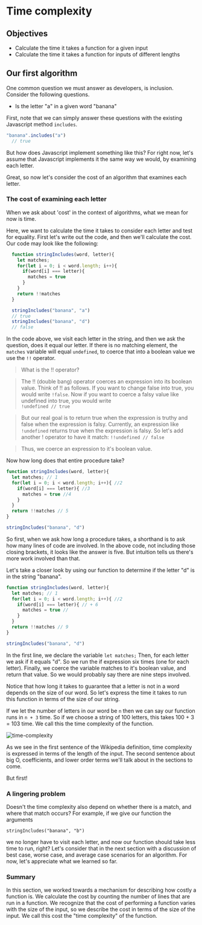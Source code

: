 # Time complexity

## Objectives
+ Calculate the  time it takes a function for a given input
+ Calculate the time it takes a function for inputs of different lengths

## Our first algorithm

One common question we must answer as developers, is inclusion.  Consider the following questions.

* Is the letter "a" in a given word "banana"

First, note that we can simply answer these questions with the existing Javascript method `includes`.

```javascript
"banana".includes("a")
  // true  
```

But how does Javascript implement something like this?  For right now, let's assume that Javascript implements it the same way we would, by examining each letter.  

Great, so now let's consider the cost of an algorithm that examines each letter.

### The cost of examining each letter

When we ask about 'cost' in the context of algorithms, what we mean for now is time.  

Here, we want to calculate the time it takes to consider each letter and test for equality.  First let's write out the code, and then we'll calculate the cost.  Our code may look like the following:

```javascript
  function stringIncludes(word, letter){
    let matches;
    for(let i = 0; i < word.length; i++){
      if(word[i] === letter){
        matches = true
      }
    }
    return !!matches
  }

  stringIncludes("banana", "a")
  // true
  stringIncludes("banana", "d")
  // false
```

In the code above, we visit each letter in the string, and then we ask the question, does it equal our letter.  If there is no matching element, the `matches` variable will equal `undefined`, to coerce that into a boolean value we use the `!!` operator.  

  > What is the !! operator?

> The !! (double bang) operator coerces an expression into its boolean value. Think of !! as follows.  If you want to change false into true, you would write `!false`.  Now if you want to coerce a falsy value like undefined into true, you would write  
`
!undefined
// true
`

> But our real goal is to return true when the expression is truthy and false when the expression is falsy.  Currently, an expression like `!undefined` returns true when the expression is falsy.  So let's add another ! operator to have it match:
`
!!undefined
// false
`

> Thus, we coerce an expression to it's boolean value.

Now how long does that entire procedure take?

```javascript
function stringIncludes(word, letter){
  let matches; // 1
  for(let i = 0; i < word.length; i++){ //2
    if(word[i] === letter){ //3
      matches = true //4
    }
  }
  return !!matches // 5
}

stringIncludes("banana", "d")
```

So first, when we ask how long a procedure takes, a shorthand is to ask how many lines of code are involved.  In the above code, not including those closing brackets, it looks like the answer is five.  But intuition tells us there's more work involved than that.

Let's take a closer look by using our function to determine if the letter "d" is in the string "banana".  

```javascript
function stringIncludes(word, letter){
  let matches; // 1
  for(let i = 0; i < word.length; i++){ //2
    if(word[i] === letter){ // + 6
      matches = true //
    }
  }
  return !!matches // 9
}

stringIncludes("banana", "d")
```

In the first line, we declare the variable `let matches;` Then, for each letter we ask if it equals "d".  So we run the if expression six times (one for each letter).  Finally, we coerce the variable matches to it's boolean value, and return that value.  So we would probably say there are nine steps involved.

Notice that how long it takes to guarantee that a letter is not in a word depends on the size of our word.  So let's express the time it takes to run this function in terms of the size of our string.  

If we let the number of letters in our word be `n` then we can say our function runs in `n + 3` time.  So if we choose a string of 100 letters, this takes 100 + 3 = 103 time.  We call this the time complexity of the function.

![time-complexity](https://s3-us-west-2.amazonaws.com/curriculum-content/web-development/algorithms/time-complexity.png)

As we see in the first sentence of the Wikipedia definition, time complexity is expressed in terms of the length of the input.  The second sentence about big O, coefficients, and lower order terms we'll talk about in the sections to come.

But first!

### A lingering problem

Doesn't the time complexity also depend on whether there is a match, and where that match occurs?  For example, if we give our function the arguments

`stringIncludes("banana", "b")`

we no longer have to visit each letter, and now our function should take less time to run, right?  Let's consider that in the next section with a discussion of best case, worse case, and average case scenarios for an algorithm.  For now, let's appreciate what we learned so far.

### Summary

In this section, we worked towards a mechanism for describing how costly a function is.  We calculate the cost by counting the number of lines that are run in a function.  We recognize that the cost of performing a function varies with the size of the input, so we describe the cost in terms of the size of the input.  We call this cost the "time complexity" of the function.
